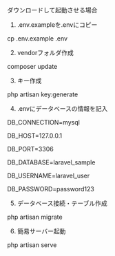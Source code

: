 ダウンロードして起動させる場合

1. .env.exampleを.envにコピー

cp .env.example .env

2. vendorフォルダ作成

composer update


3. キー作成

php artisan key:generate


4. .envにデータベースの情報を記入

DB_CONNECTION=mysql

DB_HOST=127.0.0.1

DB_PORT=3306

DB_DATABASE=laravel_sample

DB_USERNAME=laravel_user

DB_PASSWORD=password123


5. データベース接続・テーブル作成

php artisan migrate

6. 簡易サーバー起動

php artisan serve